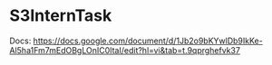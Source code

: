 ﻿# S3InternTask

Docs: https://docs.google.com/document/d/1Jb2o9bKYwlDb9IkKe-Al5ha1Fm7mEdOBgLOnIC0ItaI/edit?hl=vi&tab=t.9qprghefvk37
